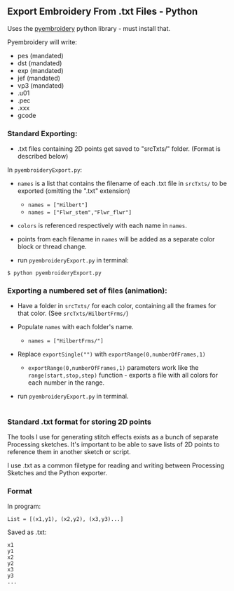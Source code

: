 ## Export Embroidery From .txt Files - Python
Uses the [pyembroidery](https://github.com/EmbroidePy/pyembroidery) python library - must install that.

Pyembroidery will write:

- pes (mandated)
- dst (mandated)
- exp (mandated)
- jef (mandated)
- vp3 (mandated)
- .u01
- .pec
- .xxx
- gcode



### Standard Exporting:
- .txt files containing 2D points get saved to "srcTxts/" folder. (Format is described below)

In <code>pyembroideryExport.py</code>:
- <code>names</code> is a list that contains the filename of each .txt file in <code>srcTxts/</code> to be exported (omitting the ".txt" extension)
  - <code>names = ["Hilbert"]</code>
  - <code>names = ["Flwr_stem","Flwr_flwr"]</code>

- <code>colors</code> is referenced respectively with each name in <code>names</code>.
- points from each filename in <code>names</code> will be added as a separate color block or thread change.
- run <code>pyembroideryExport.py</code> in terminal:
```
$ python pyembroideryExport.py
```


### Exporting a numbered set of files (animation):
- Have a folder in <code>srcTxts/</code> for each color, containing all the frames for that color. (See <code>srcTxts/HilbertFrms/</code>)
- Populate <code>names</code> with each folder's name.
  - <code>names = ["HilbertFrms/"]</code>
  
- Replace <code>exportSingle("")</code> with <code>exportRange(0,numberOfFrames,1)</code>
  - <code>exportRange(0,numberOfFrames,1)</code> parameters work like the <code>range(start,stop,step)</code> function - 
  exports a file with all colors for each number in the range.

- run <code>pyembroideryExport.py</code> in terminal.

#
#
### Standard .txt format for storing 2D points
The tools I use for generating stitch effects exists as a bunch of separate Processing sketches.
It's important to be able to save lists of 2D points to reference them in another sketch or script.

I use .txt as a common filetype for reading and writing between Processing Sketches and the Python exporter.

### Format
In program:
```
List = [(x1,y1), (x2,y2), (x3,y3)...]
```

Saved as .txt:
```
x1
y1
x2
y2
x3
y3
...
```
